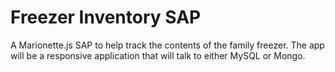 Freezer Inventory SAP
=====================

A Marionette.js SAP to help track the contents of the family freezer. The app will be a responsive application that will talk to either MySQL or Mongo.
